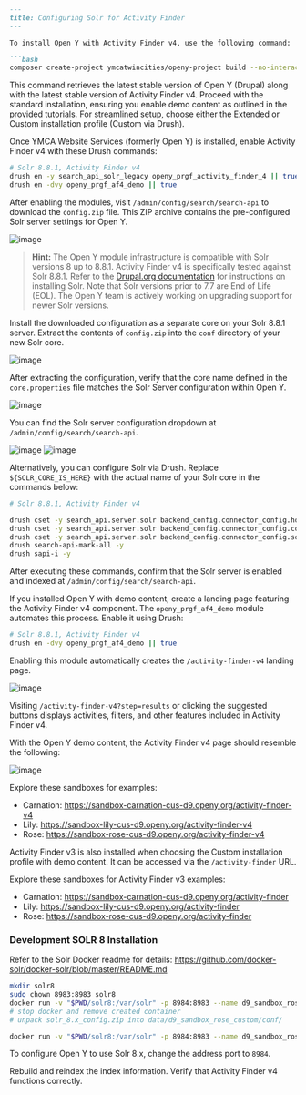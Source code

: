 ```markdown
---
title: Configuring Solr for Activity Finder
---

To install Open Y with Activity Finder v4, use the following command:

```bash
composer create-project ymcatwincities/openy-project build --no-interaction --prefer-dist
```

This command retrieves the latest stable version of Open Y (Drupal) along with the latest stable version of Activity Finder v4.  Proceed with the standard installation, ensuring you enable demo content as outlined in the provided tutorials.  For streamlined setup, choose either the Extended or Custom installation profile (Custom via Drush).

Once YMCA Website Services (formerly Open Y) is installed, enable Activity Finder v4 with these Drush commands:

```bash
# Solr 8.8.1, Activity Finder v4
drush en -y search_api_solr_legacy openy_prgf_activity_finder_4 || true
drush en -dvy openy_prgf_af4_demo || true
```

After enabling the modules, visit `/admin/config/search/search-api` to download the `config.zip` file. This ZIP archive contains the pre-configured Solr server settings for Open Y.

![image](https://user-images.githubusercontent.com/563412/105169707-90ba2280-5b24-11eb-9c0c-fab09b336723.png)

> **Hint:** The Open Y module infrastructure is compatible with Solr versions 8 up to 8.8.1.  Activity Finder v4 is specifically tested against Solr 8.8.1.  Refer to the [Drupal.org documentation](https://www.drupal.org/node/2502203) for instructions on installing Solr.  Note that Solr versions prior to 7.7 are End of Life (EOL). The Open Y team is actively working on upgrading support for newer Solr versions.

Install the downloaded configuration as a separate core on your Solr 8.8.1 server. Extract the contents of `config.zip` into the `conf` directory of your new Solr core.

![image](https://user-images.githubusercontent.com/563412/105169758-ad565a80-5b24-11eb-81c3-b29c8b513a7a.png)

After extracting the configuration, verify that the core name defined in the `core.properties` file matches the Solr Server configuration within Open Y.

![image](https://user-images.githubusercontent.com/563412/105169816-c0692a80-5b24-11eb-9254-6abc32a0583d.png)

You can find the Solr server configuration dropdown at `/admin/config/search/search-api`.

![image](https://user-images.githubusercontent.com/563412/105169887-d4149100-5b24-11eb-8a7c-d5186b8005bb.png)
![image](https://user-images.githubusercontent.com/563412/105169954-eb537e80-5b24-11eb-8e21-3df8f01a8c14.png)

Alternatively, you can configure Solr via Drush. Replace `${SOLR_CORE_IS_HERE}` with the actual name of your Solr core in the commands below:

```bash
# Solr 8.8.1, Activity Finder v4

drush cset -y search_api.server.solr backend_config.connector_config.host 127.0.0.1 -y
drush cset -y search_api.server.solr backend_config.connector_config.core ${SOLR_CORE_IS_HERE} -y
drush cset -y search_api.server.solr backend_config.connector_config.solr_version 8 -y
drush search-api-mark-all -y
drush sapi-i -y
```

After executing these commands, confirm that the Solr server is enabled and indexed at `/admin/config/search/search-api`.

If you installed Open Y with demo content, create a landing page featuring the Activity Finder v4 component. The `openy_prgf_af4_demo` module automates this process. Enable it using Drush:

```bash
# Solr 8.8.1, Activity Finder v4
drush en -dvy openy_prgf_af4_demo || true
```

Enabling this module automatically creates the `/activity-finder-v4` landing page.

![image](https://user-images.githubusercontent.com/563412/105170014-04f4c600-5b25-11eb-8a4a-b2952d86e7d3.png)

Visiting `/activity-finder-v4?step=results` or clicking the suggested buttons displays activities, filters, and other features included in Activity Finder v4.

With the Open Y demo content, the Activity Finder v4 page should resemble the following:

![image](https://user-images.githubusercontent.com/563412/105170087-1dfd7700-5b25-11eb-9e57-5db48e41af5e.png)

Explore these sandboxes for examples:

-   Carnation: <https://sandbox-carnation-cus-d9.openy.org/activity-finder-v4>
-   Lily: <https://sandbox-lily-cus-d9.openy.org/activity-finder-v4>
-   Rose: <https://sandbox-rose-cus-d9.openy.org/activity-finder-v4>

Activity Finder v3 is also installed when choosing the Custom installation profile with demo content.  It can be accessed via the `/activity-finder` URL.

Explore these sandboxes for Activity Finder v3 examples:

-   Carnation: <https://sandbox-carnation-cus-d9.openy.org/activity-finder>
-   Lily: <https://sandbox-lily-cus-d9.openy.org/activity-finder>
-   Rose: <https://sandbox-rose-cus-d9.openy.org/activity-finder>

### Development SOLR 8 Installation

Refer to the Solr Docker readme for details: <https://github.com/docker-solr/docker-solr/blob/master/README.md>

```sh
mkdir solr8
sudo chown 8983:8983 solr8
docker run -v "$PWD/solr8:/var/solr" -p 8984:8983 --name d9_sandbox_rose_custom solr solr-precreate d9_sandbox_rose_custom
# stop docker and remove created container
# unpack solr_8.x_config.zip into data/d9_sandbox_rose_custom/conf/

docker run -v "$PWD/solr8:/var/solr" -p 8984:8983 --name d9_sandbox_rose_custom solr solr-precreate d9_sandbox_rose_custom
```

To configure Open Y to use Solr 8.x, change the address port to `8984`.

Rebuild and reindex the index information. Verify that Activity Finder v4 functions correctly.
